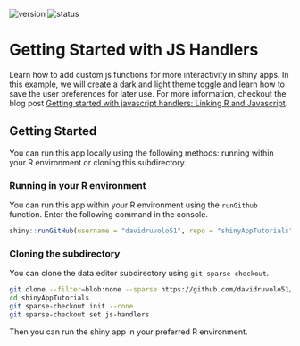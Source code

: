 <!-- badges: start -->
![version](https://img.shields.io/badge/dynamic/json?color=%22dd77&label=version&query=version&url=https%3A%2F%2Fraw.githubusercontent.com%2Fdavidruvolo51%2FshinyAppTutorials%2Fmain%2Fjs-handlers%2Fpackage.json)
![status](https://img.shields.io/badge/dynamic/json?color=%3772FF&label=status&query=status&url=https%3A%2F%2Fraw.githubusercontent.com%2Fdavidruvolo51%2FshinyAppTutorials%2Fmain%2Fjs-handlers%2Fpackage.json)
<!-- badges: end -->

# Getting Started with JS Handlers

Learn how to add custom js functions for more interactivity in shiny apps. In this example, we will create a dark and light theme toggle and learn how to save the user preferences for later use. For more information, checkout the blog post [Getting started with javascript handlers: Linking R and Javascript](https://davidruvolo51.github.io/shinytutorials/tutorials/js-handlers/).

## Getting Started

You can run this app locally using the following methods: running within your R environment or cloning this subdirectory.

### Running in your R environment

You can run this app within your R environment using the `runGithub` function. Enter the following command in the console.

```r
shiny::runGitHub(username = "davidruvolo51", repo = "shinyAppTutorials", subdir = "js-handlers")
```

### Cloning the subdirectory

You can clone the data editor subdirectory using `git sparse-checkout`.

```bash
git clone --filter=blob:none --sparse https://github.com/davidruvolo51/shinyAppTutorials
cd shinyAppTutorials
git sparse-checkout init --cone
git sparse-checkout set js-handlers
```

Then you can run the shiny app in your preferred R environment.
